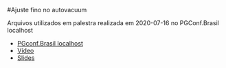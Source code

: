 #Ajuste fino no autovacuum

Arquivos utilizados em palestra realizada em 2020-07-16 no PGConf.Brasil localhost

- [PGconf.Brasil localhost](https://www.pgconf.com.br/2020/)
- [Vídeo](https://www.youtube.com/watch?v=BwjW9Q4jQs8)
- [Slides](https://speakerdeck.com/fabiotr/ajuste-fino-no-autovacuum)
